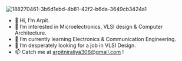 ![188270461-3b6d1ebd-4b81-42f2-b6da-3649cb3424a1](https://github.com/arpit306/About-me/assets/68592620/231b6fdc-9410-4b92-a61e-416e5ea4a5c5)  
- 👋 Hi, I’m Arpit.  
- 👀 I’m interested in Microelectronics, VLSI design & Computer Architecture.  
- 🌱 I’m currently learning Electronics & Communication Engineering.  
- 💞️ I’m desperately looking for a job in VLSI Design.  
- 📫 Catch me at arpitniraliya306@gmail.com !  

<!---
arpit306/arpit306 is a ✨ special ✨ repository because its `README.md` (this file) appears on your GitHub profile.
You can click the Preview link to take a look at your changes.
--->
